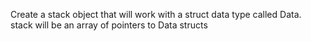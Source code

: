 Create a stack object that will work with a struct data type called Data.
stack will be an array of pointers to Data structs
